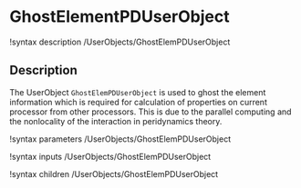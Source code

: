 # GhostElementPDUserObject

!syntax description /UserObjects/GhostElemPDUserObject

## Description

The UserObject `GhostElemPDUserObject` is used to ghost the element information which is required for calculation of properties on current processor from other processors. This is due to the parallel computing and the nonlocality of the interaction in peridynamics theory.

!syntax parameters /UserObjects/GhostElemPDUserObject

!syntax inputs /UserObjects/GhostElemPDUserObject

!syntax children /UserObjects/GhostElemPDUserObject

